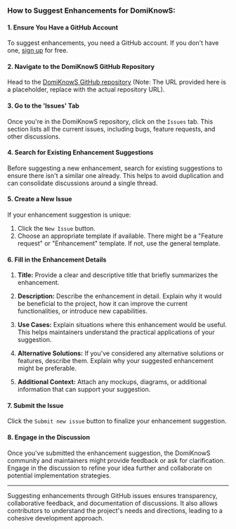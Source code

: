 ### How to Suggest Enhancements for DomiKnowS:

#### 1. **Ensure You Have a GitHub Account**

To suggest enhancements, you need a GitHub account. If you don't have one, [sign up](https://github.com/join) for free.

#### 2. **Navigate to the DomiKnowS GitHub Repository**

Head to the [DomiKnowS GitHub repository](https://github.com/HLR/DomiKnowS) (Note: The URL provided here is a placeholder, replace with the actual repository URL).

#### 3. **Go to the 'Issues' Tab**

Once you're in the DomiKnowS repository, click on the `Issues` tab. This section lists all the current issues, including bugs, feature requests, and other discussions.

#### 4. **Search for Existing Enhancement Suggestions**

Before suggesting a new enhancement, search for existing suggestions to ensure there isn't a similar one already. This helps to avoid duplication and can consolidate discussions around a single thread.

#### 5. **Create a New Issue**

If your enhancement suggestion is unique:

1. Click the `New Issue` button.
2. Choose an appropriate template if available. There might be a "Feature request" or "Enhancement" template. If not, use the general template.

#### 6. **Fill in the Enhancement Details**

1. **Title:** Provide a clear and descriptive title that briefly summarizes the enhancement.

2. **Description:** Describe the enhancement in detail. Explain why it would be beneficial to the project, how it can improve the current functionalities, or introduce new capabilities. 

3. **Use Cases:** Explain situations where this enhancement would be useful. This helps maintainers understand the practical applications of your suggestion.

4. **Alternative Solutions:** If you've considered any alternative solutions or features, describe them. Explain why your suggested enhancement might be preferable.

5. **Additional Context:** Attach any mockups, diagrams, or additional information that can support your suggestion.

#### 7. **Submit the Issue**

Click the `Submit new issue` button to finalize your enhancement suggestion.

#### 8. **Engage in the Discussion**

Once you've submitted the enhancement suggestion, the DomiKnowS community and maintainers might provide feedback or ask for clarification. Engage in the discussion to refine your idea further and collaborate on potential implementation strategies.

---

Suggesting enhancements through GitHub issues ensures transparency, collaborative feedback, and documentation of discussions. It also allows contributors to understand the project's needs and directions, leading to a cohesive development approach.